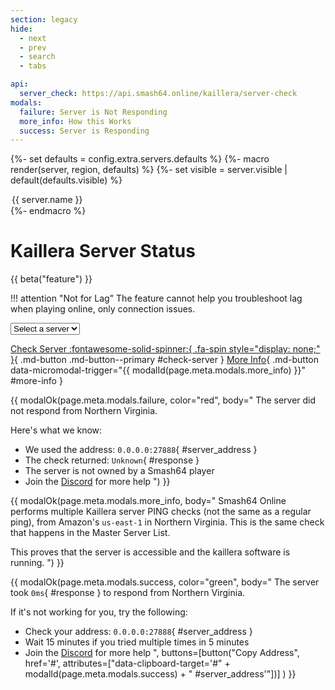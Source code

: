 ```yaml
---
section: legacy
hide:
  - next
  - prev
  - search
  - tabs

api:
  server_check: https://api.smash64.online/kaillera/server-check
modals:
  failure: Server is Not Responding
  more_info: How this Works
  success: Server is Responding
---
```


{%- set defaults = config.extra.servers.defaults %}
{%- macro render(server, region, defaults) %}
{%-   set visible = server.visible | default(defaults.visible) %}
<option {{ '' if visible else 'hidden' }}
 data-host="{{ server.host }}"
 data-port="{{ server.port | default(defaults.port) }}"
 data-location="{{ server.location | default(defaults.location) }}"
 data-owner="{{ server.owner | default(defaults.owner) }}"
 data-member="{{ server.member | default(defaults.member) | lower }}"
>{{ server.name }}</option>
{%- endmacro %}

# Kaillera Server Status

{{ beta("feature") }}

!!! attention "Not for Lag"
    The feature cannot help you troubleshoot lag when playing online, only connection issues.

<div markdown="0">
<select class="md-dropdown" id="server-list">
<option value="" disabled selected hidden>Select a server</option>
{%- for region, servers in config.extra.servers.list.items() %}
<optgroup label="{{ config.extra.servers.regions[region] }}">
{%-   for server in servers %}
{{     render(server, region, defaults) | replace("\n", "") }}
{%-   endfor %}
</optgroup>
{%- endfor %}
</select>
</div>

[Check Server :fontawesome-solid-spinner:{ .fa-spin style="display: none;" }](javascript:checkServer();){ .md-button .md-button--primary #check-server }
[More Info](#){ .md-button data-micromodal-trigger="{{ modalId(page.meta.modals.more_info) }}" #more-info }

{{ modalOk(page.meta.modals.failure, color="red", body="
<span id='server_name'>The server</span> did not respond from Northern Virginia.

Here's what we know:

- We used the address: `0.0.0.0:27888`{ #server_address }
- The check returned: `Unknown`{ #response }
- The server is <span id='server_owner'>not owned by a Smash64 player</span>
- Join the [Discord](https://discord.gg/ssb64) for more help
") }}

{{ modalOk(page.meta.modals.more_info, body="
Smash64 Online performs multiple Kaillera server PING checks (not the same as a regular ping), from Amazon's
`us-east-1` in Northern Virginia. This is the same check that happens in the Master Server List.

This proves that the server is accessible and the kaillera software is running.
") }}

{{ modalOk(page.meta.modals.success, color="green", body="
<span id='server_name'>The server</span> took `0ms`{ #response } to respond from Northern Virginia.

If it's not working for you, try the following:

- Check your address: `0.0.0.0:27888`{ #server_address }
- Wait 15 minutes if you tried multiple times in 5 minutes
- Join the [Discord](https://discord.gg/ssb64) for more help
", buttons=[button("Copy Address", href='#', attributes=["data-clipboard-target='#" + modalId(page.meta.modals.success) + " #server_address'"])] ) }}

<script>
  function checkServer() {
    var button = document.querySelector('#check-server span');
    button.style.display = 'inherit';

    var list = document.getElementById('server-list');
    var selection = list.options[list.selectedIndex];

    if (list.selectedIndex == 0) {
      alert$.next('Select a server first.');
      button.style.display = 'none';
      return;
    }

    fetch('{{ page.meta.api.server_check }}', {
      method: 'POST',
      body: JSON.stringify({
        host: selection.getAttribute('data-host'),
        port: selection.getAttribute('data-port'),
      })
    })
    .then(response => response.json())
    .then(data => {
      button.style.display = 'none';
      showResults(selection, data);
    })
    .catch(error => console.log(error));
  }

  function showResults(server, results) {
    if (results.success) {
      modalId = '{{ modalId(page.meta.modals.success) }}';
    } else {
      modalId = '{{ modalId(page.meta.modals.failure) }}';
    }

    const address = `${server.getAttribute('data-host')}:${server.getAttribute('data-port')}`;
    const modal = document.getElementById(modalId);

    modal.querySelector('#server_name').innerHTML = server.value;
    modal.querySelector('#response').innerHTML = results.message;
    modal.querySelector('#server_address').innerHTML = address;

    var owner = modal.querySelector('#server_owner');
    console.log(owner);
    if (owner !== null) {
      console.log(server.getAttribute('data-member'));
      if (server.getAttribute('data-member') == 'true') {
        owner.innerHTML = `owned by ${server.getAttribute('data-owner')}`;
      } else {
        owner.innerHTML = 'not owned by a Smash64 player';
      }
    }

    MicroModal.show(modalId);
    document.querySelector('.md-dialog').style.zIndex = 101;
    modal.querySelector('.md-button--primary').focus();
    modal.querySelector('.md-button--primary').blur();
  }
</script>
